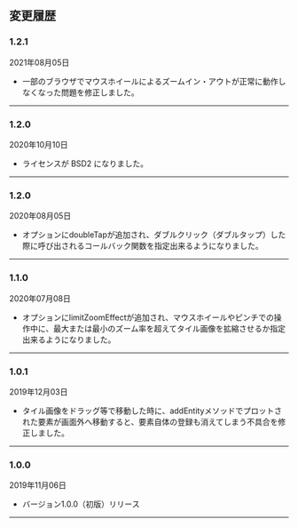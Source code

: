 ## 変更履歴

### 1.2.1
2021年08月05日
- 一部のブラウザでマウスホイールによるズームイン・アウトが正常に動作しなくなった問題を修正しました。
---------------

### 1.2.0
2020年10月10日
- ライセンスが BSD2 になりました。
---------------

### 1.2.0 
2020年08月05日
- オプションにdoubleTapが追加され、ダブルクリック（ダブルタップ）した際に呼び出されるコールバック関数を指定出来るようになりました。
---------------

### 1.1.0
2020年07月08日
- オプションにlimitZoomEffectが追加され、マウスホイールやピンチでの操作中に、最大または最小のズーム率を超えてタイル画像を拡縮させるか指定出来るようになりました。
---------------

### 1.0.1
2019年12月03日
- タイル画像をドラッグ等で移動した時に、addEntityメソッドでプロットされた要素が画面外へ移動すると、要素自体の登録も消えてしまう不具合を修正しました。
---------------

### 1.0.0
2019年11月06日
- バージョン1.0.0（初版）リリース
---------------

